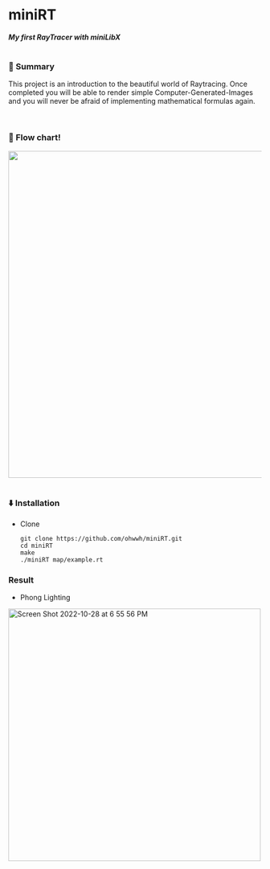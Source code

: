 # miniRT
***My first RayTracer with miniLibX***
</br>
</br>

### 📕 Summary
This project is an introduction to the beautiful world of Raytracing.
Once completed you will be able to render simple Computer-Generated-Images and you
will never be afraid of implementing mathematical formulas again.

</br>

### 🚀 Flow chart!
<div align=center>
<img width=650; src="https://user-images.githubusercontent.com/54932132/198565208-3dd0d365-c263-4845-b4b5-0f65da798ea3.jpg">
</div>
</br>

### :arrow_down: Installation
- Clone
  ```
  git clone https://github.com/ohwwh/miniRT.git
  cd miniRT
  make
  ./miniRT map/example.rt
  ```


### Result
- Phong Lighting
<img width="502" alt="Screen Shot 2022-10-28 at 6 55 56 PM" src="https://user-images.githubusercontent.com/54932132/198560141-e016da0b-5a26-4b27-a827-3bdfda203ba5.png">
